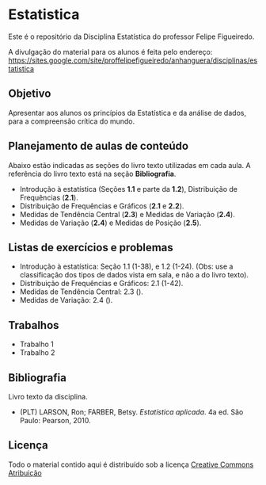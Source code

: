 # Estatistica

Este é o repositório da Disciplina Estatística do professor Felipe Figueiredo.

A divulgação do material para os alunos é feita pelo endereço: https://sites.google.com/site/proffelipefigueiredo/anhanguera/disciplinas/estatistica

## Objetivo

Apresentar aos alunos os princípios da Estatística e da análise de dados, para a compreensão crítica do mundo.

## Planejamento de aulas de conteúdo

Abaixo estão indicadas as seções do livro texto utilizadas em cada aula. A referência do livro texto está na seção **Bibliografia**.

- Introdução à estatística (Seções **1.1** e parte da **1.2**), Distribuição de Frequências (**2.1**).
- Distribuição de Frequências e Gráficos (**2.1** e **2.2**).
- Medidas de Tendência Central (**2.3**) e Medidas de Variação (**2.4**).
- Medidas de Variação (**2.4**) e Medidas de Posição (**2.5**).

## Listas de exercícios e problemas

- Introdução à estatística: Seção 1.1 (1-38), e 1.2 (1-24). (Obs: use a classificação dos tipos de dados vista em sala, e não a do livro texto).
- Distribuição de Frequências e Gráficos: 2.1 (1-42).
- Medidas de Tendência Central: 2.3 ().
- Medidas de Variação: 2.4 ().

## Trabalhos

- Trabalho 1
- Trabalho 2

## Bibliografia

Livro texto da disciplina.

- (PLT) LARSON, Ron; FARBER, Betsy. _Estatística aplicada_. 4a ed. São Paulo: Pearson, 2010.

## Licença
Todo o material contido aqui é distribuído sob a licença [Creative Commons Atribuição](http://creativecommons.org/licenses/by/4.0/deed.pt_BR)
